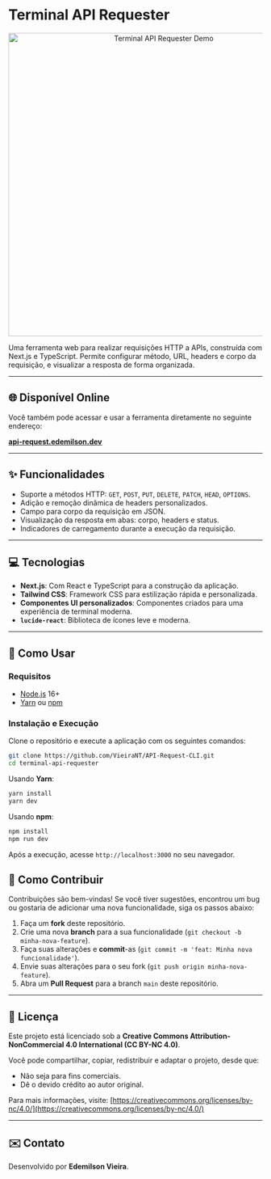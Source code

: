
# Terminal API Requester

<p align="center">
  <img src="https://i.imgur.com/gbDN6sR.png" alt="Terminal API Requester Demo" width="600">
</p>

Uma ferramenta web para realizar requisições HTTP a APIs, construída com Next.js e TypeScript. Permite configurar método, URL, headers e corpo da requisição, e visualizar a resposta de forma organizada.

---

##  🌐 Disponível Online

Você também pode acessar e usar a ferramenta diretamente no seguinte endereço:

**[api-request.edemilson.dev](https://api-request.edemilson.dev)**

---

## ✨ Funcionalidades

- Suporte a métodos HTTP: `GET`, `POST`, `PUT`, `DELETE`, `PATCH`, `HEAD`, `OPTIONS`.
- Adição e remoção dinâmica de headers personalizados.
- Campo para corpo da requisição em JSON.
- Visualização da resposta em abas: corpo, headers e status.
- Indicadores de carregamento durante a execução da requisição.

---

## 💻 Tecnologias

- **Next.js**: Com React e TypeScript para a construção da aplicação.
- **Tailwind CSS**: Framework CSS para estilização rápida e personalizada.
- **Componentes UI personalizados**: Componentes criados para uma experiência de terminal moderna.
- **`lucide-react`**: Biblioteca de ícones leve e moderna.

---

## 🚀 Como Usar

### Requisitos

- [Node.js](https://nodejs.org/en/) 16+
- [Yarn](https://yarnpkg.com/) ou [npm](https://www.npmjs.com/)

### Instalação e Execução

Clone o repositório e execute a aplicação com os seguintes comandos:

```bash
git clone https://github.com/VieiraNT/API-Request-CLI.git
cd terminal-api-requester
````

Usando **Yarn**:

```bash
yarn install
yarn dev
```

Usando **npm**:

```bash
npm install
npm run dev
```

Após a execução, acesse `http://localhost:3000` no seu navegador.


## 🤝 Como Contribuir

Contribuições são bem-vindas\! Se você tiver sugestões, encontrou um bug ou gostaria de adicionar uma nova funcionalidade, siga os passos abaixo:

1.  Faça um **fork** deste repositório.
2.  Crie uma nova **branch** para a sua funcionalidade (`git checkout -b minha-nova-feature`).
3.  Faça suas alterações e **commit**-as (`git commit -m 'feat: Minha nova funcionalidade'`).
4.  Envie suas alterações para o seu fork (`git push origin minha-nova-feature`).
5.  Abra um **Pull Request** para a branch `main` deste repositório.

-----

## 📄 Licença

Este projeto está licenciado sob a **Creative Commons Attribution-NonCommercial 4.0 International (CC BY-NC 4.0)**.

Você pode compartilhar, copiar, redistribuir e adaptar o projeto, desde que:

  - Não seja para fins comerciais.
  - Dê o devido crédito ao autor original.

Para mais informações, visite: [https://creativecommons.org/licenses/by-nc/4.0/](https://creativecommons.org/licenses/by-nc/4.0/)

-----

## ✉️ Contato

Desenvolvido por **Edemilson Vieira**.
